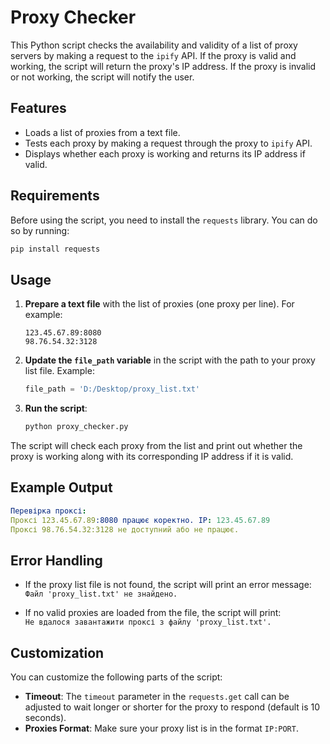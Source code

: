# Proxy Checker

This Python script checks the availability and validity of a list of proxy servers by making a request to the `ipify` API. If the proxy is valid and working, the script will return the proxy's IP address. If the proxy is invalid or not working, the script will notify the user.

## Features

- Loads a list of proxies from a text file.
- Tests each proxy by making a request through the proxy to `ipify` API.
- Displays whether each proxy is working and returns its IP address if valid.

## Requirements

Before using the script, you need to install the `requests` library. You can do so by running:

```bash
pip install requests
```

## Usage

1. **Prepare a text file** with the list of proxies (one proxy per line). For example:

    ```
    123.45.67.89:8080
    98.76.54.32:3128
    ```

2. **Update the `file_path` variable** in the script with the path to your proxy list file. Example:

    ```python
    file_path = 'D:/Desktop/proxy_list.txt'
    ```

3. **Run the script**:

    ```bash
    python proxy_checker.py
    ```
    
The script will check each proxy from the list and print out whether the proxy is working along with its corresponding IP address if it is valid.

## Example Output

```yaml
Перевірка проксі:
Проксі 123.45.67.89:8080 працює коректно. IP: 123.45.67.89
Проксі 98.76.54.32:3128 не доступний або не працює.
```

## Error Handling

- If the proxy list file is not found, the script will print an error message:  
  `Файл 'proxy_list.txt' не знайдено.`
  
- If no valid proxies are loaded from the file, the script will print:  
  `Не вдалося завантажити проксі з файлу 'proxy_list.txt'.`

## Customization

You can customize the following parts of the script:

- **Timeout**: The `timeout` parameter in the `requests.get` call can be adjusted to wait longer or shorter for the proxy to respond (default is 10 seconds).
- **Proxies Format**: Make sure your proxy list is in the format `IP:PORT`.

